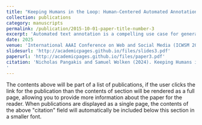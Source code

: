 ```yaml
---
title: "Keeping Humans in the Loop: Human-Centered Automated Annotation with Generative AI"
collection: publications
category: manuscripts
permalink: /publication/2015-10-01-paper-title-number-3
excerpt: 'Automated text annotation is a compelling use case for generative large language models (LLMs) in social media re-search. Recent work suggests that LLMs can achieve strongperformance on annotation tasks; however, these studies evaluate LLMs on a small number of tasks and likely suffer from contamination due to a reliance on public benchmark datasets. Here, we test a human-centered frameworkfor responsibly evaluating artificial intelligence tools usedin automated annotation. We use GPT-4 to replicate 27 annotation tasks across 11 password-protected datasets fromrecently published computational social science articles in high-impact journals. For each task, we compare GPT-4 an-notations against human-annotated ground-truth labels andagainst annotations from separate supervised classificationmodels fine-tuned on human-generated labels. Although thequality of LLM labels is generally high, we find significant variation in LLM performance across tasks, even withindatasets. Our findings underscore the importance of a human-centered workflow and careful evaluation standards: Automated annotations significantly diverge from human judgment in numerous scenarios, despite various optimizationstrategies such as prompt tuning. Grounding automated annotation in validation labels generated by humans is essentialfor responsible evaluation.'
date: 2025
venue: 'International AAAI Conference on Web and Social Media (ICWSM 2025)'
slidesurl: 'http://academicpages.github.io/files/slides3.pdf'
paperurl: 'http://academicpages.github.io/files/paper3.pdf'
citation: 'Nicholas Pangakis and Samuel Wolken (2024). Keeping Humans in the Loop: Human-Centered Automated Annotation with Generative AI. Proceedings of the International AAAI Conference on Web and Social Media.
'
---
```


The contents above will be part of a list of publications, if the user clicks the link for the publication than the contents of section will be rendered as a full page, allowing you to provide more information about the paper for the reader. When publications are displayed as a single page, the contents of the above "citation" field will automatically be included below this section in a smaller font.
